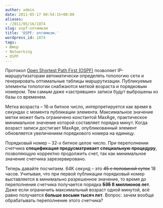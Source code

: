 ```yaml
---
author: admin
date: 2011-05-17 00:54:15+00:00
aliases:
- /2011/05/16/1074
slug: ospf-оптимизм
title: 'OSPF: оптимизм.'
wordpress_id: 1074
tags:
- Юмор
- Networking
- OSPF
---
```


Протокол [Open Shortest Path First (OSPF)](http://en.wikipedia.org/wiki/Open_Shortest_Path_First) позволяет IP-маршрутизаторам автоматически определять топологию сети и генерировать оптимальные таблицы маршрутизации. Публикуемые элементы топологии снабжаются меткой возраста и порядковым номером. Тем самым даже «застрявшие» записи будут выброшены из базы со временем.

Метка возраста – 16-и битное число, интерпретируется как время в секундах с момента публикации элемента. Максимальное значение метки может быть ограничено константой MaxAge, практическое минимальное значение которой составляет порядка минут. Когда возраст записи достигает MaxAge, опубликованный элемент обновляется увеличением порядкового номера на единицу. 

Порядковый номер – 32-х битное целое число. При переполнении счетчика **спецификация предусматривает специальную процедуру**, позволяющую корректно продолжить счет, так как минимальное значение счетчика зарезервировано.

Теперь давайте посчитаем. 64K секунд – это <del>45 с половиной суток</del> 18 часов. Учитывая, что при первой публикации порядковый номер выставляется в минимально разрешенное значение, то время до переполнения счетчика получается порядка **<del>535</del>  8 миллионов лет**. Даже если ограничить максимальный возраст одной минутой, всё равно получается **больше восьми тысяч лет**. Вопрос: зачем вообще обрабатывать переполнение этого счетчика?
